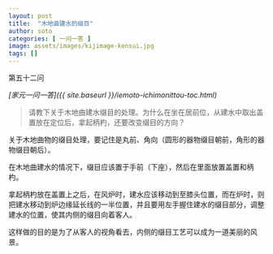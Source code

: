```yaml
---
layout: post
title:  "木地曲建水的缀目"
author: soto
categories: [ 一问一答 ]
image: assets/images/kijimage-kensui.jpg
tags: []
---
```


第五十二问

*[家元一问一答]({{ site.baseurl }}/iemoto-ichimonittou-toc.html)*

> 请教下关于木地曲建水缀目的处理。为什么在坐在居前位，从建水中取出盖置放在定位后，拿起柄杓，还要改变缀目的方向？

关于木地曲物的缀目处理，要记住是丸前、角向（圆形的器物缀目朝前，角形的器物缀目朝后）。

在木地曲建水的情况下，缀目应该置于手前（下座），然后在里面放置盖置和柄杓。

拿起柄杓放在盖置上之后，在风炉时，建水应该移动到至膝头位置，而在炉时，则把建水移动到炉边缘延长线的一半位置，并且要用左手握住建水的缀目部分，调整建水的位置，使其内侧的缀目向着客人。

这样做的目的是为了从客人的视角看去，内侧的缀目工艺可以成为一道美丽的风景。